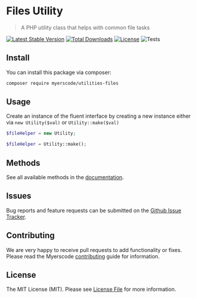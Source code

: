 # Files Utility
> A PHP utility class that helps with common file tasks

[![Latest Stable Version](https://poser.pugx.org/myerscode/utilities-files/v/stable)](https://packagist.org/packages/myerscode/utilities-files)
[![Total Downloads](https://poser.pugx.org/myerscode/utilities-files/downloads)](https://packagist.org/packages/myerscode/utilities-files)
[![License](https://poser.pugx.org/myerscode/utilities-files/license)](https://packagist.org/packages/myerscode/utilities-files)
![Tests](https://github.com/myerscode/utilities-files/workflows/Tests/badge.svg?branch=master)

## Install

You can install this package via composer:

``` bash
composer require myerscode/utilities-files
```

## Usage

Create an instance of the fluent interface by creating a new instance either via `new Utility($val)` or `Utility::make($val)`

``` php
$fileHelper = new Utility;

$fileHelper = Utility::make();
```

## Methods

See all available methods in the [documentation](docs/methods.md).

## Issues

Bug reports and feature requests can be submitted on the [Github Issue Tracker](https://github.com/myerscode/utilities-files/issues).

## Contributing

We are very happy to receive pull requests to add functionality or fixes. Please read the Myerscode [contributing](https://github.com/myerscode/docs/blob/main/CONTRIBUTING.md) guide for information.

## License

The MIT License (MIT). Please see [License File](LICENSE) for more information.
